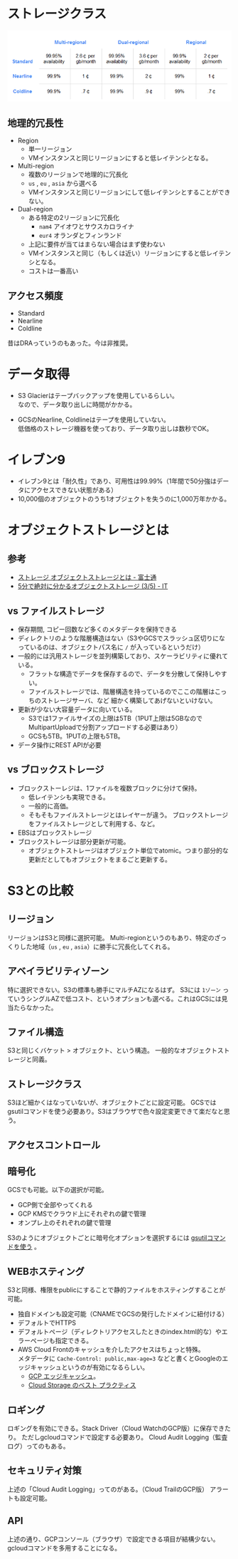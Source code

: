 # ストレージクラス

![GCS価格表](gcp-storage-pricing.png)


## 地理的冗長性

* Region
    + 単一リージョン
    + VMインスタンスと同じリージョンにすると低レイテンシとなる。
* Multi-region
    + 複数のリージョンで地理的に冗長化
    + `us` , `eu` , `asia` から選べる
    + VMインスタンスと同じリージョンにして低レイテンシとすることができない。
* Dual-region
    + ある特定の2リージョンに冗長化
        + `nam4` アイオワとサウスカロライナ
        + `eur4` オランダとフィンランド
    + 上記に要件が当てはまらない場合はまず使わない
    + VMインスタンスと同じ（もしくは近い）リージョンにすると低レイテンシとなる。
    + コストは一番高い

## アクセス頻度

* Standard
* Nearline
* Coldline

昔はDRAっていうのもあった。今は非推奨。


# データ取得

* S3 Glacierはテープバックアップを使用しているらしい。  
  なので、データ取り出しに時間がかかる。

* GCSのNearline, Coldlineはテープを使用していない。  
  低価格のストレージ機器を使っており、データ取り出しは数秒でOK。

# イレブン9

* イレブン9とは「耐久性」であり、可用性は99.99%（1年間で50分強はデータにアクセスできない状態がある）
* 10,000個のオブジェクトのうち1オブジェクトを失うのに1,000万年かかる。

# オブジェクトストレージとは

## 参考
* [ストレージ オブジェクトストレージとは - 富士通](https://www.fujitsu.com/jp/products/computing/storage/lib-f/tech/beginner/object-storage/)
* [5分で絶対に分かるオブジェクトストレージ (3/5) - IT](https://www.atmarkit.co.jp/ait/articles/1705/29/news014_3.html)

## vs ファイルストレージ
* 保存期間, コピー回数など多くのメタデータを保持できる
* ディレクトリのような階層構造はない（S3やGCSでスラッシュ区切りになっているのは、オブジェクトパス名に `/` が入っているというだけ）
* 一般的には汎用ストレージを並列構築しており、スケーラビリティに優れている。
    + フラットな構造でデータを保存するので、データを分散して保持しやすい。
    + ファイルストレージでは、階層構造を持っているのでここの階層はこっちのストレージサーバ、など
      細かく構築してあげないといけない。
* 更新が少ない大容量データに向いている。
    + S3では1ファイルサイズの上限は5TB（1PUT上限は5GBなのでMultipartUploadで分割アップロードする必要はあり）
    + GCSも5TB。1PUTの上限も5TB。
* データ操作にREST APIが必要

## vs ブロックストレージ
* ブロックストーレジは、1ファイルを複数ブロックに分けて保持。
    + 低レイテンシも実現できる。
    + 一般的に高価。
    + そもそもファイルストレージとはレイヤーが違う。
      ブロックストレージをファイルストレージとして利用する、など。
* EBSはブロックストレージ
* ブロックストレージは部分更新が可能。
    + オブジェクトストレージはオブジェクト単位でatomic。つまり部分的な更新だとしてもオブジェクトをまるごと更新する。

# S3との比較

## リージョン

リージョンはS3と同様に選択可能。
Multi-regionというのもあり、特定のざっくりした地域（`us` , `eu` , `asia`）に勝手に冗長化してくれる。


## アベイラビリティゾーン

特に選択できない。S3の標準も勝手にマルチAZになるはず。
S3には `1ゾーン` っていうシングルAZで低コスト、というオプションも選べる。これはGCSには見当たらなかった。

## ファイル構造

S3と同じくバケット > オブジェクト、という構造。
一般的なオブジェクトストレージと同義。


## ストレージクラス

S3ほど細かくはなっていないが、オブジェクトごとに設定可能。
GCSではgsutilコマンドを使う必要あり。S3はブラウザで色々設定変更できて楽だなと思う。

## アクセスコントロール


## 暗号化

GCSでも可能。以下の選択が可能。
* GCP側で全部やってくれる
* GCP KMSでクラウド上にそれぞれの鍵で管理
* オンプレ上のそれぞれの鍵で管理

S3のようにオブジェクトごとに暗号化オプションを選択するには [gsutilコマンドを使う](https://cloud.google.com/storage/docs/encryption/using-customer-managed-keys?hl=ja#add-object-key) 。

## WEBホスティング

S3と同様、権限をpublicにすることで静的ファイルをホスティングすることが可能。

* 独自ドメインも設定可能（CNAMEでGCSの発行したドメインに紐付ける）
* デフォルトでHTTPS
* デフォルトページ（ディレクトリアクセスしたときのindex.html的な）やエラーページも指定できる。
* AWS Cloud Frontのキャッシュを介したアクセスはちょっと特殊。  
  メタデータに `Cache-Control: public,max-age=3` などと書くとGoogleのエッジキャッシュというのが有効になるらしい。
    + [GCP エッジキャッシュ](https://qiita.com/sinmetal/items/37c105a098174fb6bf77)。
    + [Cloud Storage のベスト プラクティス](https://cloud.google.com/storage/docs/best-practices?hl=ja#traffic)


## ロギング

ロギングを有効にできる。Stack Driver（Cloud WatchのGCP版）に保存できたり。
ただしgcloudコマンドで設定する必要あり。
Cloud Audit Logging（監査ログ）ってのもある。

## セキュリティ対策

上述の「Cloud Audit Logging」ってのがある。（Cloud TrailのGCP版）
アラートも設定可能。

## API

上述の通り、GCPコンソール（ブラウザ）で設定できる項目が結構少ない。
gcloudコマンドを多用することになる。

